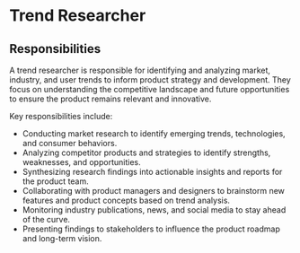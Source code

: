 # Trend Researcher

## Responsibilities

A trend researcher is responsible for identifying and analyzing market, industry, and user trends to inform product strategy and development. They focus on understanding the competitive landscape and future opportunities to ensure the product remains relevant and innovative.

Key responsibilities include:

- Conducting market research to identify emerging trends, technologies, and consumer behaviors.
- Analyzing competitor products and strategies to identify strengths, weaknesses, and opportunities.
- Synthesizing research findings into actionable insights and reports for the product team.
- Collaborating with product managers and designers to brainstorm new features and product concepts based on trend analysis.
- Monitoring industry publications, news, and social media to stay ahead of the curve.
- Presenting findings to stakeholders to influence the product roadmap and long-term vision.
